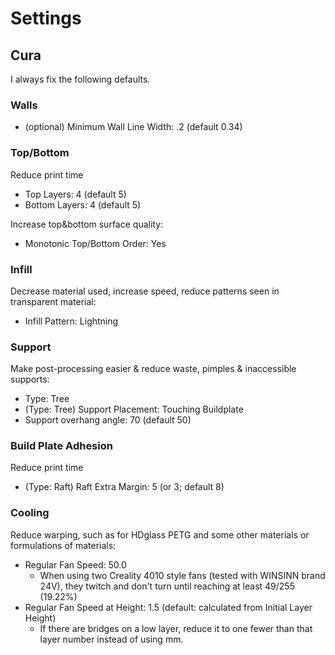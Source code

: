 # Settings


## Cura
I always fix the following defaults.

### Walls
- (optional) Minimum Wall Line Width: .2 (default 0.34)

### Top/Bottom
Reduce print time
- Top Layers: 4 (default 5)
- Bottom Layers: 4 (default 5)

Increase top&bottom surface quality:
- Monotonic Top/Bottom Order: Yes

### Infill
Decrease material used, increase speed, reduce patterns seen in transparent material:
- Infill Pattern: Lightning

### Support
Make post-processing easier & reduce waste, pimples & inaccessible supports:
- Type: Tree
- (Type: Tree) Support Placement: Touching Buildplate
- Support overhang angle: 70 (default 50)

### Build Plate Adhesion
Reduce print time
- (Type: Raft) Raft Extra Margin: 5 (or 3; default 8)

### Cooling
Reduce warping, such as for HDglass PETG and some other materials or formulations of materials:
- Regular Fan Speed: 50.0
  - When using two Creality 4010 style fans (tested with WINSINN brand 24V), they twitch and don't turn until reaching at least 49/255 (19.22%)
- Regular Fan Speed at Height: 1.5 (default: calculated from Initial Layer Height)
  - If there are bridges on a low layer, reduce it to one fewer than that layer number instead of using mm.
